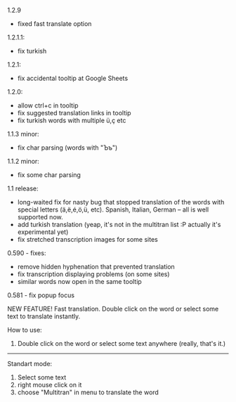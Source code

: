 1.2.9
- fixed fast translate option

1.2.1.1:
- fix turkish

1.2.1:
- fix accidental tooltip at Google Sheets

1.2.0:
- allow ctrl+c in tooltip
- fix suggested translation links in tooltip
- fix turkish words with multiple ü,ç etc

1.1.3 minor:
- fix char parsing (words with "Ъъ")

1.1.2 minor:
- fix some char parsing

1.1 release:
 - long-waited fix for nasty bug that stopped translation of the words with special letters (ä,ë,é,ö,ü, etc). Spanish, Italian, German – all is well supported now.
- add turkish translation (yeap, it's not in the multitran list :P actually it's experimental yet)
- fix stretched transcription images for some sites

0.590 - fixes: 
  - remove hidden hyphenation that prevented translation
  - fix transcription displaying problems (on some sites)
  - similar words now open in the same tooltip

0.581 - fix popup focus

NEW FEATURE!
Fast translation. Double click on the word or select some text to translate instantly.

How to use:
1. Double click on the word or select some text anywhere (really, that's it.)

---
Standart mode:
1. Select some text
2. right mouse click on it
3. choose "Multitran" in menu to translate the word

